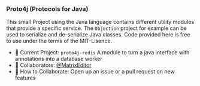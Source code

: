 ### Proto4j (Protocols for Java)

This small Project using the Java language contains different utility modules that provide a specific service. The `Objection` project for example can be used to serialize and de-serialize Java classes. Code provided here is free to use under the terms of the MIT-Lisence.

- 🔭 Current Project: `proto4j-redis` A module to turn a java interface with annotations into a database worker
- 👯 Collaborators: [@MatrixEditor](https://github.com/MatrixEditor/)
- 💬 How to Collaborate: Open up an issue or a pull request on new features

<!--
**Proto4j/Proto4j** is a ✨ _special_ ✨ repository because its `README.md` (this file) appears on your GitHub profile.

Here are some ideas to get you started:

- 🔭 I’m currently working on ...
- 🌱 I’m currently learning ...
- 👯 I’m looking to collaborate on ...
- 🤔 I’m looking for help with ...
- 💬 Ask me about ...
- 📫 How to reach me: ...
- 😄 Pronouns: ...
- ⚡ Fun fact: ...
-->
